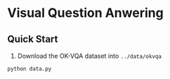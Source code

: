 # Visual Question Anwering

## Quick Start

1. Download the OK-VQA dataset into `../data/okvqa`

```conole
python data.py
```

